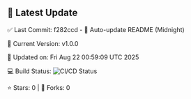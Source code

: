 ## 🚀 Latest Update

✅ Last Commit: f282ccd - 🤖 Auto-update README (Midnight)

🌟 Current Version: v1.0.0

📅 Updated on: Fri Aug 22 00:59:09 UTC 2025

💻 Build Status: ![CI/CD Status](https://github.com/SaiAryan1784/wedding_frontend/actions/workflows/update-readme.yml/badge.svg)

⭐️ Stars: 0 | 🍴 Forks: 0

